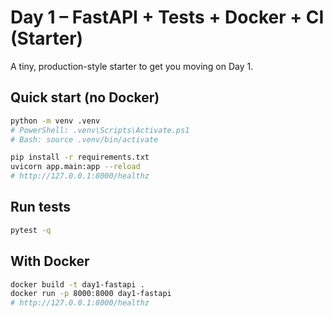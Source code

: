 # Day 1 – FastAPI + Tests + Docker + CI (Starter)

A tiny, production-style starter to get you moving on Day 1.

## Quick start (no Docker)
```bash
python -m venv .venv
# PowerShell: .venv\Scripts\Activate.ps1
# Bash: source .venv/bin/activate

pip install -r requirements.txt
uvicorn app.main:app --reload
# http://127.0.0.1:8000/healthz
```

## Run tests
```bash
pytest -q
```

## With Docker
```bash
docker build -t day1-fastapi .
docker run -p 8000:8000 day1-fastapi
# http://127.0.0.1:8000/healthz
```
